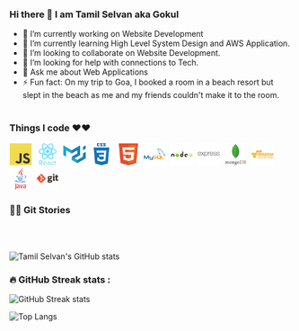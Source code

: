 ### Hi there 👋 I am Tamil Selvan aka Gokul

- 🔭 I’m currently working on Website Development
- 🌱 I’m currently learning High Level System Design and AWS Application.
- 👯 I’m looking to collaborate on Website Development.
- 🤔 I’m looking for help with connections to Tech.
- 💬 Ask me about Web Applications
- ⚡ Fun fact: On my trip to Goa, I booked a room in a beach resort but slept in the beach as me and my friends couldn't make it to the room.
<br></br>
<h3>Things I code ❤❤</h3>
  <div>
  <img src="https://github.com/devicons/devicon/blob/master/icons/javascript/javascript-original.svg" title="JavaScript" alt="JavaScript" width="40" height="40"/>&nbsp;
  <img src="https://github.com/devicons/devicon/blob/master/icons/react/react-original-wordmark.svg" title="React" alt="React" width="40" height="40"/>&nbsp;
  <img src="https://github.com/devicons/devicon/blob/master/icons/materialui/materialui-original.svg" title="Material UI" alt="Material UI" width="40" height="40"/>&nbsp;
  <img src="https://github.com/devicons/devicon/blob/master/icons/css3/css3-plain-wordmark.svg"  title="CSS3" alt="CSS" width="40" height="40"/>&nbsp;
  <img src="https://github.com/devicons/devicon/blob/master/icons/html5/html5-original.svg" title="HTML5" alt="HTML" width="40" height="40"/>&nbsp;
  <img src="https://github.com/devicons/devicon/blob/master/icons/mysql/mysql-original-wordmark.svg" title="MySQL"  alt="MySQL" width="40" height="40"/>&nbsp;
  <img src="https://github.com/devicons/devicon/blob/master/icons/nodejs/nodejs-original-wordmark.svg" title="NodeJS" alt="NodeJS" width="40" height="40"/>&nbsp;
  <img src="https://github.com/devicons/devicon/blob/master/icons/express/express-original-wordmark.svg" title="NodeJS" alt="NodeJS" width="40" height="40"/>&nbsp;
  <img src="https://github.com/devicons/devicon/blob/master/icons/mongodb/mongodb-original-wordmark.svg" title="NodeJS" alt="NodeJS" width="40" height="40"/>&nbsp;
  <img src="https://github.com/devicons/devicon/blob/master/icons/amazonwebservices/amazonwebservices-plain-wordmark.svg" title="AWS" alt="AWS" width="40" height="40"/>&nbsp;
  <img src="https://github.com/devicons/devicon/blob/master/icons/java/java-original-wordmark.svg" title="Java" alt="Java" width="40" height="40"/>&nbsp;
  <img src="https://github.com/devicons/devicon/blob/master/icons/git/git-original-wordmark.svg" title="Git" **alt="Git" width="40" height="40"/>
</div>

<h3>👨‍💻 Git Stories </h3>
<br></br>

![Tamil Selvan's GitHub stats](https://github-readme-stats.vercel.app/api?username=tamilselvanyes&theme=nightowl)

### :fire: GitHub Streak stats :

![GitHub Streak stats](https://github-readme-streak-stats.herokuapp.com/?user=tamilselvanyes&theme=nightowl)

![Top Langs](https://github-readme-stats.vercel.app/api/top-langs/?username=tamilselvanyes&theme=nightowl)
